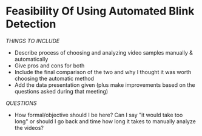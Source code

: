 # Feasibility Of Using Automated Blink Detection

*THINGS TO INCLUDE*
* Describe process of choosing and analyzing video samples manually & automatically
* Give pros and cons for both
* Include the final comparison of the two and why I thought it was worth choosing the automatic method
* Add the data presentation given (plus make improvements based on the questions asked during that meeting)

*QUESTIONS*
* How formal/objective should I be here? Can I say "it would take too long" or should I go back and time how long it takes to manually analyze the videos?
